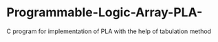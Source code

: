 # Programmable-Logic-Array-PLA-
C program for implementation of PLA with the help of tabulation method
